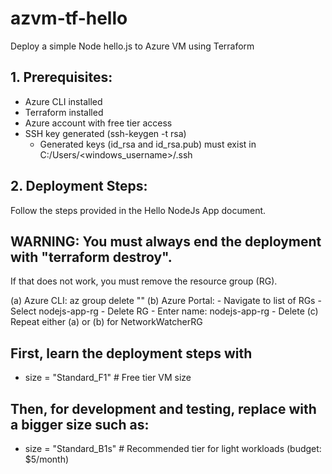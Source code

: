 # azvm-tf-hello
Deploy a simple Node hello.js to Azure VM using Terraform

## 1. Prerequisites:
- Azure CLI installed
- Terraform installed
- Azure account with free tier access
- SSH key generated (ssh-keygen -t rsa)
  - Generated keys (id_rsa and id_rsa.pub) must exist in C:/Users/<windows_username>/.ssh
  
## 2. Deployment Steps:

Follow the steps provided in the Hello NodeJs App document. 


## WARNING: You must always end the deployment with "terraform destroy".
If that does not work, you must remove the resource group (RG).

(a) Azure CLI: az group delete "<name>"
(b) Azure Portal: 
    - Navigate to list of RGs
    - Select nodejs-app-rg
    - Delete RG
    - Enter name: nodejs-app-rg
    - Delete
(c) Repeat either (a) or (b) for NetworkWatcherRG

## First, learn the deployment steps with 
- size = "Standard_F1" # Free tier VM size
## Then, for development and testing, replace with a bigger size such as:
- size = "Standard_B1s"  # Recommended tier for light workloads (budget: $5/month)

